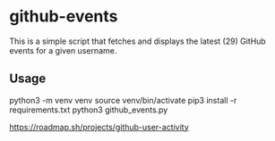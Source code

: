 # github-events

This is a simple script that fetches and displays the latest (29) GitHub events for a given username.

## Usage 

python3 -m venv venv
source venv/bin/activate
pip3 install -r requirements.txt
python3 github_events.py <username>

https://roadmap.sh/projects/github-user-activity